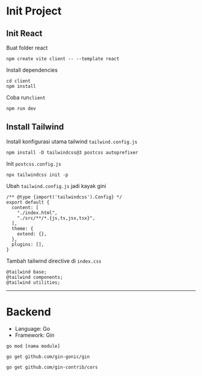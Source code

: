 # Init Project

## Init React
Buat folder react
```
npm create vite client -- --template react
```

Install dependencies
```
cd client
npm install
```

Coba run`client`
```
npm run dev
```

## Install Tailwind

Install konfigurasi utama tailwind `tailwind.config.js`

```
npm install -D tailwindcss@3 postcss autoprefixer
```

Init `postcss.config.js`
```
npx tailwindcss init -p
```

Ubah `tailwind.config.js` jadi kayak gini
```
/** @type {import('tailwindcss').Config} */
export default {
  content: [
    "./index.html",
    "./src/**/*.{js,ts,jsx,tsx}",
  ],
  theme: {
    extend: {},
  },
  plugins: [],
}
```

Tambah tailwind directive di `index.css`
```
@tailwind base;
@tailwind components;
@tailwind utilities;
```

---

# Backend

- Language: Go
- Framework: Gin

```
go mod [nama module]
```

```
go get github.com/gin-gonic/gin
```

```
go get github.com/gin-contrib/cors
```